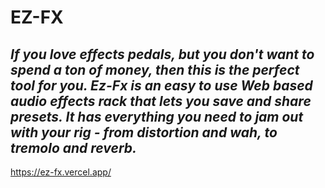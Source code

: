 # EZ-FX

## _If you love effects pedals, but you don't want to spend a ton of money, then this is the perfect tool for you. Ez-Fx is an easy to use Web based audio effects rack that lets you save and share presets. It has everything you need to jam out with your rig - from distortion and wah, to tremolo and reverb._

https://ez-fx.vercel.app/
